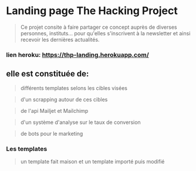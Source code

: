 # Landing page The Hacking Project

> Ce projet consite à faire partager ce concept auprès de diverses personnes, instituts...
pour qu'elles s'inscrivent à la newsletter et ainsi recevoir les dernières actualités.

### lien heroku: https://thp-landing.herokuapp.com/

## elle est constituée de:

> différents templates selons les cibles visées

> d'un scrapping autour de ces cibles

> de l'api Mailjet et Mailchimp

> d'un système d'analyse sur le taux de conversion

> de bots pour le marketing



### Les templates

> un template fait maison et un template importé puis modifié



